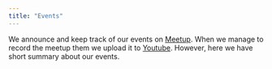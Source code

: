 ```yaml
---
title: "Events"
---
```


We announce and keep track of our events on [Meetup](https://www.meetup.com/Golang-Estonia/). When we manage to record the meetup them we upload it to [Youtube](https://www.youtube.com/channel/UCHeIcjPXRniB1IlvgIpL0nw). However, here we have short summary about our events.